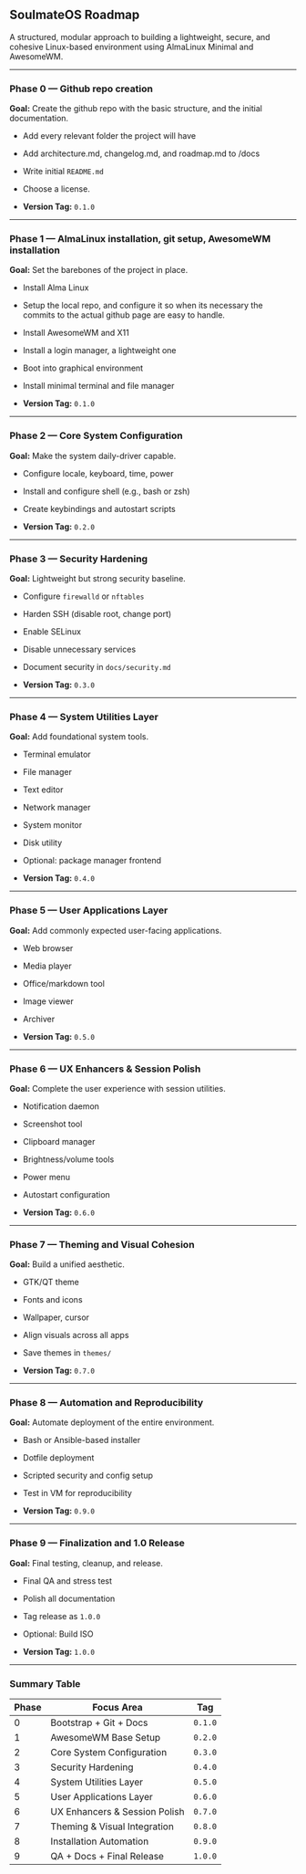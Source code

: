 ## SoulmateOS Roadmap

A structured, modular approach to building a lightweight, secure, and cohesive Linux-based environment using AlmaLinux Minimal and AwesomeWM.

* * *

### Phase 0 — Github repo creation

**Goal:** Create the github repo with the basic structure, and the initial documentation. 

- Add every relevant folder the project will have

- Add architecture.md, changelog.md, and roadmap.md to /docs
    
- Write initial `README.md`

- Choose a license. 
    
- **Version Tag:** `0.1.0`
    

* * *

### Phase 1 — AlmaLinux installation, git setup, AwesomeWM installation

**Goal:** Set the barebones of the project in place. 

- Install Alma Linux

- Setup the local repo, and configure it so when its necessary the commits to the actual github page are easy to handle.

- Install AwesomeWM and X11
    
- Install a login manager, a lightweight one
    
- Boot into graphical environment
    
- Install minimal terminal and file manager
    
- **Version Tag:** `0.1.0`
    

* * *

### Phase 2 — Core System Configuration

**Goal:** Make the system daily-driver capable.

- Configure locale, keyboard, time, power
    
- Install and configure shell (e.g., bash or zsh)
    
- Create keybindings and autostart scripts
    
- **Version Tag:** `0.2.0`
    

* * *

### Phase 3 — Security Hardening

**Goal:** Lightweight but strong security baseline.

- Configure `firewalld` or `nftables`
    
- Harden SSH (disable root, change port)
    
- Enable SELinux
    
- Disable unnecessary services
    
- Document security in `docs/security.md`
    
- **Version Tag:** `0.3.0`
    

* * *

### Phase 4 — System Utilities Layer

**Goal:** Add foundational system tools.

- Terminal emulator
    
- File manager
    
- Text editor
    
- Network manager
    
- System monitor
    
- Disk utility
    
- Optional: package manager frontend
    
- **Version Tag:** `0.4.0`
    

* * *

### Phase 5 — User Applications Layer

**Goal:** Add commonly expected user-facing applications.

- Web browser
    
- Media player
    
- Office/markdown tool
    
- Image viewer
    
- Archiver
    
- **Version Tag:** `0.5.0`
    

* * *

### Phase 6 — UX Enhancers & Session Polish

**Goal:** Complete the user experience with session utilities.

- Notification daemon
    
- Screenshot tool
    
- Clipboard manager
    
- Brightness/volume tools
    
- Power menu
    
- Autostart configuration
    
- **Version Tag:** `0.6.0`
    

* * *

### Phase 7 — Theming and Visual Cohesion

**Goal:** Build a unified aesthetic.

- GTK/QT theme
    
- Fonts and icons
    
- Wallpaper, cursor
    
- Align visuals across all apps
    
- Save themes in `themes/`
    
- **Version Tag:** `0.7.0`
    

* * *

### Phase 8 — Automation and Reproducibility

**Goal:** Automate deployment of the entire environment.

- Bash or Ansible-based installer
    
- Dotfile deployment
    
- Scripted security and config setup
    
- Test in VM for reproducibility
    
- **Version Tag:** `0.9.0`
    

* * *

### Phase 9 — Finalization and 1.0 Release

**Goal:** Final testing, cleanup, and release.

- Final QA and stress test
    
- Polish all documentation
    
- Tag release as `1.0.0`
    
- Optional: Build ISO
    
- **Version Tag:** `1.0.0`
    

* * *

### Summary Table

| Phase | Focus Area | Tag |
| --- | --- | --- |
| 0   | Bootstrap + Git + Docs | `0.1.0` |
| 1   | AwesomeWM Base Setup | `0.2.0` |
| 2   | Core System Configuration | `0.3.0` |
| 3   | Security Hardening | `0.4.0` |
| 4   | System Utilities Layer | `0.5.0` |
| 5   | User Applications Layer | `0.6.0` |
| 6   | UX Enhancers & Session Polish | `0.7.0` |
| 7   | Theming & Visual Integration | `0.8.0` |
| 8   | Installation Automation | `0.9.0` |
| 9   | QA + Docs + Final Release | `1.0.0` |
